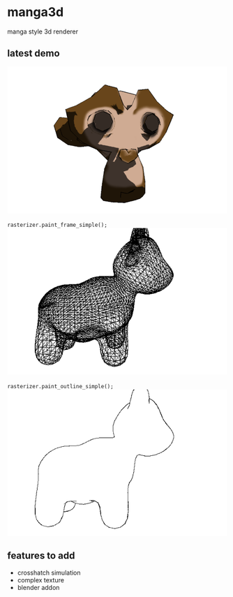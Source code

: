 # manga3d
manga style 3d renderer

## latest demo
![](output/monkey.png)

`rasterizer.paint_frame_simple();`
![](output/frame.png)

`rasterizer.paint_outline_simple();`
![](output/outline.png)

## features to add
- crosshatch simulation
- complex texture
- blender addon
